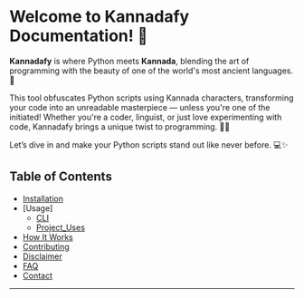 # Welcome to Kannadafy Documentation! 🌟

**Kannadafy** is where Python meets **Kannada**, blending the art of programming with the beauty of one of the world's most ancient languages. 🚀

This tool obfuscates Python scripts using Kannada characters, transforming your code into an unreadable masterpiece — unless you're one of the initiated! Whether you're a coder, linguist, or just love experimenting with code, Kannadafy brings a unique twist to programming. 🎨✨

Let’s dive in and make your Python scripts stand out like never before. 💻✨

## Table of Contents
- [Installation](installation.md)
- [Usage]
    - [CLI](cli.md)
    - [Project_Uses](python_api.md)
- [How It Works](how_it_works.md)
- [Contributing](contributing.md)
- [Disclaimer](disclaimer.md)
- [FAQ](faq.md)
- [Contact](contact.md)
---
